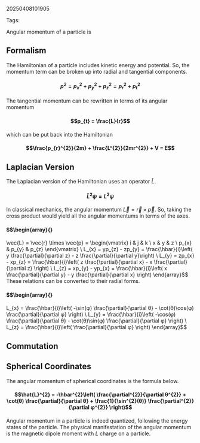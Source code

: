 20250408101905

Tags: 

Angular momentum of a particle is 

## Formalism
The Hamiltonian of a particle includes kinetic energy and potential. So, the momentum term can be broken up into radial and tangential components.
#### $$p^{2} = p_{x}^{2} + p_{y}^{2} + p_{z}^{2} = p_{r}^{2} + p_{t}^{2}$$
The tangential momentum can be rewritten in terms of its angular momentum
#### $$p_{t} = \frac{L}{r}$$
which can be put back into the Hamiltonian
#### $$\frac{p_{r}^{2}}{2m} + \frac{L^{2}}{2mr^{2}} + V = E$$

## Laplacian Version
The Laplacian version of the Hamiltonian uses an operator $\hat{L}$.
#### $$\hat{L}^{2}ψ = L^{2}ψ$$
In classical mechanics, the angular momentum $\vec{L} = \vec{r} \times \vec{p}$. So, taking the cross product would yield all the angular momentums in terms of the axes.
#### $$\begin{array}{}
\vec{L} = \vec{r} \times \vec{p} = \begin{vmatrix}
i & j & k \\
x & y & z \\
p_{x} & p_{y} & p_{z}
\end{vmatrix} \\
L_{x} = yp_{z} - zp_{y} = \frac{\hbar}{i}\left( y \frac{\partial}{\partial z} -  z \frac{\partial}{\partial y}\right) \\
L_{y} = zp_{x} - xp_{z} = \frac{\hbar}{i}\left( z \frac{\partial}{\partial x} - x \frac{\partial}{\partial z} \right) \\
L_{z} = xp_{y} - yp_{x} = \frac{\hbar}{i}\left( x \frac{\partial}{\partial y} - y \frac{\partial}{\partial x} \right)
\end{array}$$
These relations can be converted to their radial forms.
#### $$\begin{array}{}
L_{x} = \frac{\hbar}{i}\left( -\sin(φ) \frac{\partial}{\partial θ} - \cot(θ)\cos(φ) \frac{\partial}{\partial φ} \right) \\
L_{y} = \frac{\hbar}{i}\left( -\cos(φ) \frac{\partial}{\partial θ} - \cot(θ)\sin(φ) \frac{\partial}{\partial φ} \right) \\
L_{z} = \frac{\hbar}{i}\left( \frac{\partial}{\partial φ} \right)
\end{array}$$

## Commutation


## Spherical Coordinates
The angular momentum of spherical coordinates is the formula below.
#### $$\hat{L}^{2} = -\hbar^{2}\left( \frac{\partial^{2}}{\partial θ^{2}} + \cot(θ) \frac{\partial}{\partial θ} + \frac{1}{\sin^{2}(θ)} \frac{\partial^{2}}{\partial φ^{2}} \right)$$
Angular momentum in a particle is indeed quantized, following the energy states of the particle. The physical manifestation of the angular momentum is the magnetic dipole moment with $L$ charge on a particle. 